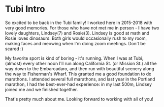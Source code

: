 # Tubi Intro

So excited to be back in the Tubi family! I worked here in 2015-2018 with very good memories. For those who have not met me in person - I have two lovely daughters, Lindsey(7) and Rosie(3). Lindsey is good at math and Rosie loves dinosaurs. Both girls would occasionally rush to my room, making faces and meowing when I'm doing zoom meetings. Don't be scared :)

My favorite sport is kind of boring - it's running. When I was at Tubi, (almost) every other noon I'll run along California St. (or Mission St.) all the way down to the Embarcadaro, and then run with beautiful scenery along the way to Fisherman's Wharf. This granted me a good foundation to do marathons. I attended several full marathons, and last year in the Portland marathon, I had the best-ever-had experience: in my last 500m, Lindsey joined me and we finished together.

That's pretty much about me. Looking forward to working with all of you!
